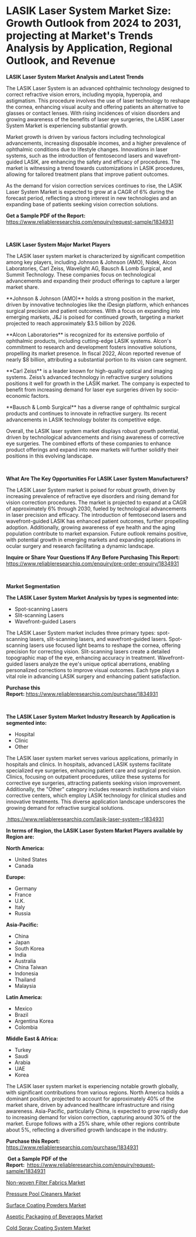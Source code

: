 <p><h1>LASIK Laser System Market Size: Growth Outlook from 2024 to 2031, projecting at Market's Trends Analysis by Application, Regional Outlook, and Revenue</h1></p><p><strong>LASIK Laser System Market Analysis and Latest Trends</strong></p>
<p><p>The LASIK Laser System is an advanced ophthalmic technology designed to correct refractive vision errors, including myopia, hyperopia, and astigmatism. This procedure involves the use of laser technology to reshape the cornea, enhancing visual acuity and offering patients an alternative to glasses or contact lenses. With rising incidences of vision disorders and growing awareness of the benefits of laser eye surgeries, the LASIK Laser System Market is experiencing substantial growth.</p><p>Market growth is driven by various factors including technological advancements, increasing disposable incomes, and a higher prevalence of ophthalmic conditions due to lifestyle changes. Innovations in laser systems, such as the introduction of femtosecond lasers and wavefront-guided LASIK, are enhancing the safety and efficacy of procedures. The market is witnessing a trend towards customizations in LASIK procedures, allowing for tailored treatment plans that improve patient outcomes. </p><p>As the demand for vision correction services continues to rise, the LASIK Laser System Market is expected to grow at a CAGR of 6% during the forecast period, reflecting a strong interest in new technologies and an expanding base of patients seeking vision correction solutions.</p></p>
<p><strong>Get a Sample PDF of the Report:&nbsp;</strong> <a href="https://www.reliableresearchiq.com/enquiry/request-sample/1834931?utm_campaign=1412&utm_medium=2&utm_source=Github&utm_content=ia&utm_term=16102024&utm_id=lasik-laser-system">https://www.reliableresearchiq.com/enquiry/request-sample/1834931</a></p>
<p>&nbsp;</p>
<p><strong>LASIK Laser System Major Market Players</strong></p>
<p><p>The LASIK laser system market is characterized by significant competition among key players, including Johnson & Johnson (AMO), Nidek, Alcon Laboratories, Carl Zeiss, Wavelight AG, Bausch & Lomb Surgical, and Summit Technology. These companies focus on technological advancements and expanding their product offerings to capture a larger market share.</p><p>**Johnson & Johnson (AMO)** holds a strong position in the market, driven by innovative technologies like the iDesign platform, which enhances surgical precision and patient outcomes. With a focus on expanding into emerging markets, J&J is poised for continued growth, targeting a market projected to reach approximately $3.5 billion by 2026.</p><p>**Alcon Laboratories** is recognized for its extensive portfolio of ophthalmic products, including cutting-edge LASIK systems. Alcon's commitment to research and development fosters innovative solutions, propelling its market presence. In fiscal 2022, Alcon reported revenue of nearly $8 billion, attributing a substantial portion to its vision care segment.</p><p>**Carl Zeiss** is a leader known for high-quality optical and imaging systems. Zeiss’s advanced technology in refractive surgery solutions positions it well for growth in the LASIK market. The company is expected to benefit from increasing demand for laser eye surgeries driven by socio-economic factors.</p><p>**Bausch & Lomb Surgical** has a diverse range of ophthalmic surgical products and continues to innovate in refractive surgery. Its recent advancements in LASIK technology bolster its competitive edge.</p><p>Overall, the LASIK laser system market displays robust growth potential, driven by technological advancements and rising awareness of corrective eye surgeries. The combined efforts of these companies to enhance product offerings and expand into new markets will further solidify their positions in this evolving landscape.</p></p>
<p>&nbsp;</p>
<p><strong>What Are The Key Opportunities For LASIK Laser System Manufacturers?</strong></p>
<p><p>The LASIK Laser System market is poised for robust growth, driven by increasing prevalence of refractive eye disorders and rising demand for vision correction procedures. The market is projected to expand at a CAGR of approximately 6% through 2030, fueled by technological advancements in laser precision and efficacy. The introduction of femtosecond lasers and wavefront-guided LASIK has enhanced patient outcomes, further propelling adoption. Additionally, growing awareness of eye health and the aging population contribute to market expansion. Future outlook remains positive, with potential growth in emerging markets and expanding applications in ocular surgery and research facilitating a dynamic landscape.</p></p>
<p><strong>Inquire or Share Your Questions If Any Before Purchasing This Report:</strong> <a href="https://www.reliableresearchiq.com/enquiry/pre-order-enquiry/1834931?utm_campaign=1412&utm_medium=2&utm_source=Github&utm_content=ia&utm_term=16102024&utm_id=lasik-laser-system">https://www.reliableresearchiq.com/enquiry/pre-order-enquiry/1834931</a></p>
<p>&nbsp;</p>
<p><strong>Market Segmentation</strong></p>
<p><strong>The LASIK Laser System Market Analysis by types is segmented into:</strong></p>
<p><ul><li>Spot-scanning Lasers</li><li>Slit-scanning Lasers</li><li>Wavefront-guided Lasers</li></ul></p>
<p><p>The LASIK Laser System market includes three primary types: spot-scanning lasers, slit-scanning lasers, and wavefront-guided lasers. Spot-scanning lasers use focused light beams to reshape the cornea, offering precision for correcting vision. Slit-scanning lasers create a detailed topographic map of the eye, enhancing accuracy in treatment. Wavefront-guided lasers analyze the eye's unique optical aberrations, enabling personalized corrections to improve visual outcomes. Each type plays a vital role in advancing LASIK surgery and enhancing patient satisfaction.</p></p>
<p><strong>Purchase this Report:&nbsp;</strong><a href="https://www.reliableresearchiq.com/purchase/1834931?utm_campaign=1412&utm_medium=2&utm_source=Github&utm_content=ia&utm_term=16102024&utm_id=lasik-laser-system">https://www.reliableresearchiq.com/purchase/1834931</a></p>
<p>&nbsp;</p>
<p><strong>The LASIK Laser System Market Industry Research by Application is segmented into:</strong></p>
<p><ul><li>Hospital</li><li>Clinic</li><li>Other</li></ul></p>
<p><p>The LASIK laser system market serves various applications, primarily in hospitals and clinics. In hospitals, advanced LASIK systems facilitate specialized eye surgeries, enhancing patient care and surgical precision. Clinics, focusing on outpatient procedures, utilize these systems for corrective eye surgeries, attracting patients seeking vision improvement. Additionally, the "Other" category includes research institutions and vision corrective centers, which employ LASIK technology for clinical studies and innovative treatments. This diverse application landscape underscores the growing demand for refractive surgical solutions.</p></p>
<p><a href="https://www.reliableresearchiq.com/lasik-laser-system-r1834931?utm_campaign=1412&utm_medium=2&utm_source=Github&utm_content=ia&utm_term=16102024&utm_id=lasik-laser-system">&nbsp;https://www.reliableresearchiq.com/lasik-laser-system-r1834931</a></p>
<p><strong>In terms of Region, the LASIK Laser System Market Players available by Region are:</strong></p>
<p>
    <p> <strong> North America: </strong>
        <ul>
            <li>United States</li>
            <li>Canada</li>
        </ul>
        </p> 
    <p> <strong> Europe: </strong>
        <ul>
            <li>Germany</li>
            <li>France</li>
            <li>U.K.</li>
            <li>Italy</li>
            <li>Russia</li>
        </ul>
        </p> 
    <p> <strong> Asia-Pacific: </strong>
        <ul>
            <li>China</li>
            <li>Japan</li>
            <li>South Korea</li>
            <li>India</li>
            <li>Australia</li>
            <li>China Taiwan</li>
            <li>Indonesia</li>
            <li>Thailand</li>
            <li>Malaysia</li>
        </ul>
        </p> 
    <p> <strong> Latin America: </strong>
        <ul>
            <li>Mexico</li>
            <li>Brazil</li>
            <li>Argentina Korea</li>
            <li>Colombia</li>
        </ul>
        </p> 
    <p> <strong> Middle East & Africa: </strong>
        <ul>
            <li>Turkey</li>
            <li>Saudi</li>
            <li>Arabia</li>
            <li>UAE</li>
            <li>Korea</li>
        </ul>
    </p>
    </p>
<p><p>The LASIK laser system market is experiencing notable growth globally, with significant contributions from various regions. North America holds a dominant position, projected to account for approximately 40% of the market share, driven by advanced healthcare infrastructure and rising awareness. Asia-Pacific, particularly China, is expected to grow rapidly due to increasing demand for vision correction, capturing around 30% of the market. Europe follows with a 25% share, while other regions contribute about 5%, reflecting a diversified growth landscape in the industry.</p></p>
<p><strong>Purchase this Report: </strong><a href="https://www.reliableresearchiq.com/purchase/1834931?utm_campaign=1412&utm_medium=2&utm_source=Github&utm_content=ia&utm_term=16102024&utm_id=lasik-laser-system">https://www.reliableresearchiq.com/purchase/1834931</a></p>
<p>&nbsp;<strong>Get a Sample PDF of the Report:&nbsp;&nbsp;</strong><a href="https://www.reliableresearchiq.com/enquiry/request-sample/1834931?utm_campaign=1412&utm_medium=2&utm_source=Github&utm_content=ia&utm_term=16102024&utm_id=lasik-laser-system">https://www.reliableresearchiq.com/enquiry/request-sample/1834931</a></p>
<p><strong></strong></p>
<p><p><a href="https://github.com/philipa0wcpic/Market-Research-Report-List-1/blob/main/non-woven-filter-fabrics-market.md?utm_campaign=1412&utm_medium=2&utm_source=Github&utm_content=ia&utm_term=16102024&utm_id=lasik-laser-system">Non-woven Filter Fabrics Market</a></p><p><a href="https://issuu.com/reportprime-2/docs/pressure-pool-cleaners-market-size-_2da4a4eeaceacf?utm_campaign=1412&utm_medium=2&utm_source=Github&utm_content=ia&utm_term=16102024&utm_id=lasik-laser-system">Pressure Pool Cleaners Market</a></p><p><a href="https://www.linkedin.com/pulse/investing-surface-coating-powders-market-trends-leading-t4ube?trk=public_post_embed_feed-article-content&utm_campaign=1412&utm_medium=2&utm_source=Github&utm_content=ia&utm_term=16102024&utm_id=lasik-laser-system">Surface Coating Powders Market</a></p><p><a href="https://github.com/shantaev7par/Market-Research-Report-List-1/blob/main/aseptic-packaging-of-beverages-market.md?utm_campaign=1412&utm_medium=2&utm_source=Github&utm_content=ia&utm_term=16102024&utm_id=lasik-laser-system">Aseptic Packaging of Beverages Market</a></p><p><a href="https://www.linkedin.com/pulse/emerging-trends-cold-spray-coating-system-market-global-outlook-cxzce?trk=public_post_embed_feed-article-content&utm_campaign=1412&utm_medium=2&utm_source=Github&utm_content=ia&utm_term=16102024&utm_id=lasik-laser-system">Cold Spray Coating System Market</a></p></p>